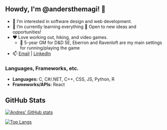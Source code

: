 
## Howdy, I'm @andersthemagi! 👋

- 👀 I’m interested in software design and web development.
- 🌱 I’m currently learning everything 🤣 Open to new ideas and opportunities!
- ❤️ Love working out, hiking, and video games.
  - 🎲 5-year GM for D&D 5E, Eberron and Ravenloft are my main settings for running/playing the game
- 📫 [Email](mailto:andres.sepulveda808@gmail.com) | [LinkedIn](https://www.linkedin.com/in/andresgsepulveda/)

### Languages, Frameworks, etc.

* **Languages:** C, C#/.NET, C++, CSS, JS, Python, R
* **Frameworks/APIs:** React

## GitHub Stats 

[![Andres' GitHub stats](https://github-readme-stats.vercel.app/api?username=andersthemagi&include_all_commits=true&count_private=true&theme=algolia&show_icons=true)](https://github.com/anuraghazra/github-readme-stats)

[![Top Langs](https://github-readme-stats.vercel.app/api/top-langs/?username=andersthemagi&layout=compact&theme=algolia)](https://github.com/anuraghazra/github-readme-stats)
